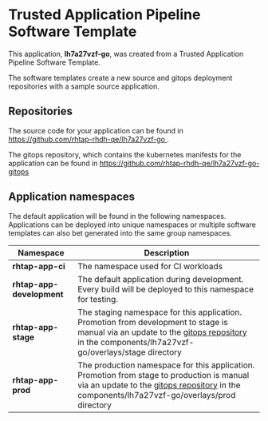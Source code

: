 # Trusted Application Pipeline Software Template

This application, **lh7a27vzf-go**, was created from a Trusted Application Pipeline Software Template.

The software templates create a new source and gitops deployment repositories with a sample source application. 

## Repositories

The source code for your application can be found in [https://github.com/rhtap-rhdh-qe/lh7a27vzf-go ](https://github.com/rhtap-rhdh-qe/lh7a27vzf-go ).
 
The gitops repository, which contains the kubernetes manifests for the application can be found in 
[https://github.com/rhtap-rhdh-qe/lh7a27vzf-go-gitops ](https://github.com/rhtap-rhdh-qe/lh7a27vzf-go-gitops ) 

## Application namespaces 

The default application will be found in the following namespaces. Applications can be deployed into unique namespaces or multiple software templates can also bet generated into the same group namespaces.  

|  Namespace   |  Description   |  
| -------- | -------- |
| **rhtap-app-ci** | The namespace used for CI workloads |
| **rhtap-app-development** | The default application during development. Every build will be deployed to this namespace for testing. |
| **rhtap-app-stage** | The staging namespace for this application. Promotion from development to stage is manual via an update to the [gitops repository](https://github.com/rhtap-rhdh-qe/lh7a27vzf-go-gitops ) in the components/lh7a27vzf-go/overlays/stage directory |
| **rhtap-app-prod** | The production namespace for this application. Promotion from stage to production is manual via an update to the [gitops repository](https://github.com/rhtap-rhdh-qe/lh7a27vzf-go-gitops ) in the components/lh7a27vzf-go/overlays/prod directory |